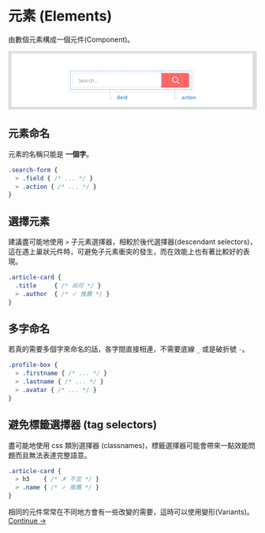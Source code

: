 # 元素 (Elements)

由數個元素構成一個元件(Component)。

<!-- Elements are things inside your component. -->

![](images/component-elements.png)

## 元素命名
元素的名稱只能是 **一個字**。

<!-- Each component may have elements. They should have classes that are only one word. -->

~~~scss
.search-form {
  > .field { /* ... */ }
  > .action { /* ... */ }
}
~~~

## 選擇元素
建議盡可能地使用 `>` 子元素選擇器，相較於後代選擇器(descendant selectors)，這在遇上巢狀元件時，可避免子元素衝突的發生，而在效能上也有著比較好的表現。

<!-- Prefer to use the `>` child selector whenever possible. This prevents bleeding through nested components, and performs better than descendant selectors. -->

~~~scss
.article-card {
  .title     { /* 尚可 */ }
  > .author  { /* ✓ 推薦 */ }
}
~~~

## 多字命名
若真的需要多個字來命名的話，各字間直接相連，不需要底線 `_` 或是破折號 `-`。

<!-- For those that need two or more words, concatenate them without dashes or underscores. -->

~~~scss
.profile-box {
  > .firstname { /* ... */ }
  > .lastname { /* ... */ }
  > .avatar { /* ... */ }
}
~~~

## 避免標籤選擇器 (tag selectors)
盡可能地使用 css 類別選擇器 (classnames)，標籤選擇器可能會帶來一點效能問題而且無法表達完整語意。

<!-- Use classnames whenever possible. Tag selectors are fine, but they may come at a small performance penalty and may not be as descriptive. -->

~~~scss
.article-card {
  > h3    { /* ✗ 不宜 */ }
  > .name { /* ✓ 推薦 */ }
}
~~~

相同的元件常常在不同地方會有一些改變的需要，這時可以使用變形(Variants)。
[Continue →](variants.md)

<!-- Not all elements should always look the same. Variants can help. -->
